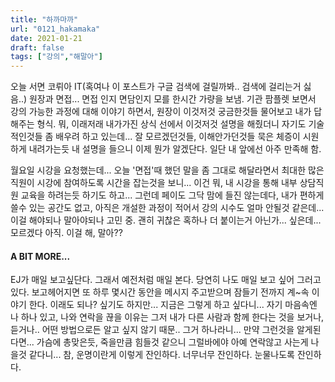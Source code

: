 ```yaml
---
title: "하까마까"
url: "0121_hakamaka"
date: 2021-01-21
draft: false
tags: ["강의","해말아"]
---
```

오늘 서면 코뤼아 IT(혹여나 이 포스트가 구글 검색에 걸릴까봐.. 검색에 걸리는거 싫음..) 원장과 면접... 면접 인지 면담인지 모를 한시간 가량을 보냄. 기관 팜플렛 보면서 강의 가능한 과정에 대해 이야기 하면서, 원장이 이것저것 궁금한것들 물어보고 내가 답해주는 형식. 뭐, 이래저래 내가가진 상식 선에서 이것저것 설명을 해줬더니 자기도 기술적인것들 좀 배우려 하고 있는데... 잘 모르겠던것들, 이해안가던것들 묵은 체증이 시원하게 내려가는듯 내 설명을 들으니 이제 뭔가 알겠단다. 일단 내 앞에선 아주 만족해 함.

월요일 시강을 요청했는데... 오늘 '면접'때 했던 말을 좀 그대로 해달라면서 최대한 많은 직원이 시강에 참여하도록 시간을 잡는것을 보니... 이건 뭐, 내 시강을 통해 내부 상담직원 교육을 하려는듯 하기도 하고... 그런데 페이도 그닥 맘에 들진 않는데다, 내가 편하게 쓸수 있는 공간도 없고, 아직은 개설한 과정이 적어서 강의 시수도 얼마 안될것 같은데... 이걸 해야되나 말아야되나 고민 중. 괜히 귀찮은 혹하나 더 붙이는거 아닌가... 싶은데... 모르겠다 아직. 이걸 해, 말아??

#### A BIT MORE...

EJ가 매일 보고싶단다. 그래서 예전처럼 매일 본다. 당연히 나도 매일 보고 싶어 그러고 있다. 보고헤어지면 또 하루 몇시간 동안을 메시지 주고받으며 잠들기 전까지 계~속 이야기 한다. 이래도 되나? 싶기도 하지만... 지금은 그렇게 하고 싶다니... 자기 마음속엔 나 하나 있고, 나와 연락을 끊을 이유는 그저 내가 다른 사람과 함께 한다는 것을 보거나, 듣거나.. 어떤 방법으로든 알고 싶지 않기 때문.. 그거 하나라니... 만약 그런것을 알게된다면... 가슴에 총맞은듯, 죽을만큼 힘들것 같으니 그럴바에야 아예 연락않고 사는게 나을것 같다니... 참, 운명이란게 이렇게 잔인하다. 너무너무 잔인하다. 눈물나도록 잔인하다.
